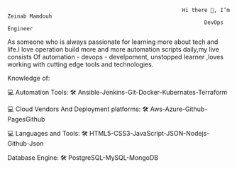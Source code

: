                                                            Hi there 👋, I’m Zeinab Mamdouh
                                                                  DevOps Engineer
As someone who is always passionate for learning more about tech and life.I love operation build more and more automation scripts daily,my live consists Of automation - devops - develpoment, unstopped learner ,loves working with cutting edge tools and technologies.    

 Knowledge of:

💻 Automation Tools: 🛠️
Ansible-Jenkins-Git-Docker-Kubernates-Terraform

💻 Cloud Vendors And Deployment platforms: 🛠️
Aws-Azure-Github-PagesGithub 

💻 Languages and Tools: 🛠️
HTML5-CSS3-JavaScript-JSON-Nodejs-Github-Json 

Database Engine: 🛠️
PostgreSQL-MySQL-MongoDB
